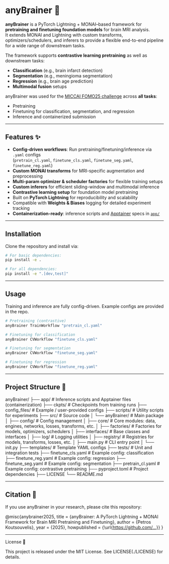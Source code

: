 # anyBrainer 🧠
**anyBrainer** is a PyTorch Lightning + MONAI–based framework for **pretraining and finetuning foundation models** for brain MRI analysis.  
It extends MONAI and Lightning with custom transforms, optimizers/schedulers, and inferers to provide a flexible end-to-end pipeline for a wide range of downstream tasks.

The framework supports **contrastive learning pretraining** as well as downstream tasks:
- **Classification** (e.g., brain infarct detection)
- **Segmentation** (e.g., meningioma segmentation)
- **Regression** (e.g., brain age prediction)
- **Multimodal fusion** setups

anyBrainer was used for the [MICCAI FOMO25 challenge](https://fomo25.github.io./) across **all tasks**:
- Pretraining  
- Finetuning for classification, segmentation, and regression  
- Inference and containerized submission

---

## Features ✨
- **Config-driven workflows**: Run pretraining/finetuning/inference via `.yaml` configs  
  (`pretrain_cl.yaml`, `finetune_cls.yaml`, `finetune_seg.yaml`, `finetune_reg.yaml`)  
- **Custom MONAI transforms** for MRI-specific augmentation and preprocessing  
- **Multi-param optimizer & scheduler factories** for flexible training setups  
- **Custom inferers** for efficient sliding-window and multimodal inference  
- **Contrastive learning setup** for foundation model pretraining  
- Built on **PyTorch Lightning** for reproducibility and scalability
- Compatible with **Weights & Biases** logging for detailed experiment tracking
- **Containerization-ready**: inference scripts and [Apptainer](https://apptainer.org/) specs in [`app/`](./app)  

---

## Installation

Clone the repository and install via:

```bash
# For basic dependencies:
pip install -e .

# For all dependencies:
pip install -e ".[dev,test]"
```

---

## Usage

Training and inference are fully config-driven. Example configs are provided in the repo.

```bash
# Pretraining (contrastive)
anyBrainer TrainWorkflow "pretrain_cl.yaml"

# Finetuning for classification
anyBrainer CVWorkflow "finetune_cls.yaml"

# Finetuning for segmentation
anyBrainer CVWorkflow "finetune_seg.yaml"

# Finetuning for regression
anyBrainer CVWorkflow "finetune_reg.yaml"
```

---

## Project Structure 📂

anyBrainer/
├── app/ # Inference scripts and Apptainer files (containerization)
├── ckpts/ # Checkpoints from training runs
├── config_files/ # Example / user-provided configs
├── scripts/ # Utility scripts for experiments
├── src/ # Source code
│ └── anyBrainer/ # Main package
│ ├── config/ # Config management
│ ├── core/ # Core modules: data, engines, networks, losses, transforms, etc.
│ ├── factories/ # Factories for models, optimizers, schedulers
│ ├── interfaces/ # Base classes and interfaces
│ ├── log/ # Logging utilities
│ ├── registry/ # Registries for models, transforms, losses, etc.
│ ├── main.py # CLI entry point
│ └── init.py
├── templates/ # Template YAML configs
├── tests/ # Unit and integration tests
├── finetune_cls.yaml # Example config: classification
├── finetune_reg.yaml # Example config: regression
├── finetune_seg.yaml # Example config: segmentation
├── pretrain_cl.yaml # Example config: contrastive pretraining
├── pyproject.toml # Project dependencies
├── LICENSE
└── README.md

---

## Citation 📖

If you use anyBrainer in your research, please cite this repository:

@misc{anybrainer2025,
  title        = {anyBrainer: A PyTorch Lightning + MONAI Framework for Brain MRI Pretraining and Finetuning},
  author       = {Petros Koutsouvelis},
  year         = {2025},
  howpublished = {\url{https://github.com/...}}
}

---

License 📜

This project is released under the MIT License. See LICENSE(./LICENSE) for details.
